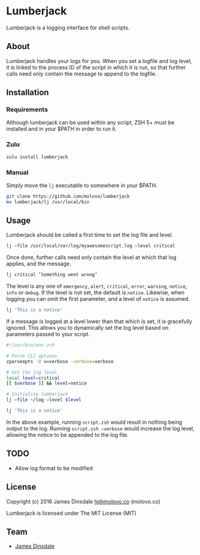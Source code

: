 # Lumberjack

Lumberjack is a logging interface for shell scripts.

## About

Lumberjack handles your logs for you. When you set a logfile and log level, it is linked to the process ID of the script in which it is run, so that further calls need only contain the message to append to the logfile.

## Installation

### Requirements

Although lumberjack can be used within any script, ZSH 5+ must be installed and in your $PATH in order to run it.

### Zulu

```sh
zulu install lumberjack
```

### Manual

Simply move the `lj` executable to somewhere in your $PATH.

```sh
git clone https://github.com/molovo/lumberjack
mv lumberjack/lj /usr/local/bin
```

## Usage

Lumberjack should be called a first time to set the log file and level.

```sh
lj —file /usr/local/var/log/myawesomescript.log —level critical
```

Once done, further calls need only contain the level at which that log applies, and the message.

```sh
lj critical ‘Something went wrong’
```

The level is any one of `emergency`, `alert`, `critical`, `error`, `warning`, `notice`, `info` or `debug`. If the level is not set, the default is `notice`. Likewise, when logging you can omit the first parameter, and a level of `notice` is assumed.

```sh
lj 'This is a notice'
```

If a message is logged at a level lower than that which is set, it is gracefully ignored. This allows you to dynamically set the log level based on parameters passed to your script.

```sh
#!/usr/bin/env zsh

# Parse CLI options
zparseopts -D v=verbose -verbose=verbose

# Set the log level
local level=critical
[[ $verbose ]] && level=notice

# Initialise lumberjack
lj —file ~/log —level $level

lj 'This is a notice'
```

In the above example, running `script.zsh` would result in nothing being output to the log. Running `script.zsh —verbose` would increase the log level, allowing the notice to be appended to the log file.

## TODO

* Allow log format to be modified

## License

Copyright (c) 2016 James Dinsdale <hi@molovo.co> (molovo.co)

Lumberjack is licensed under The MIT License (MIT)

## Team

* [James Dinsdale](http://molovo.co)
